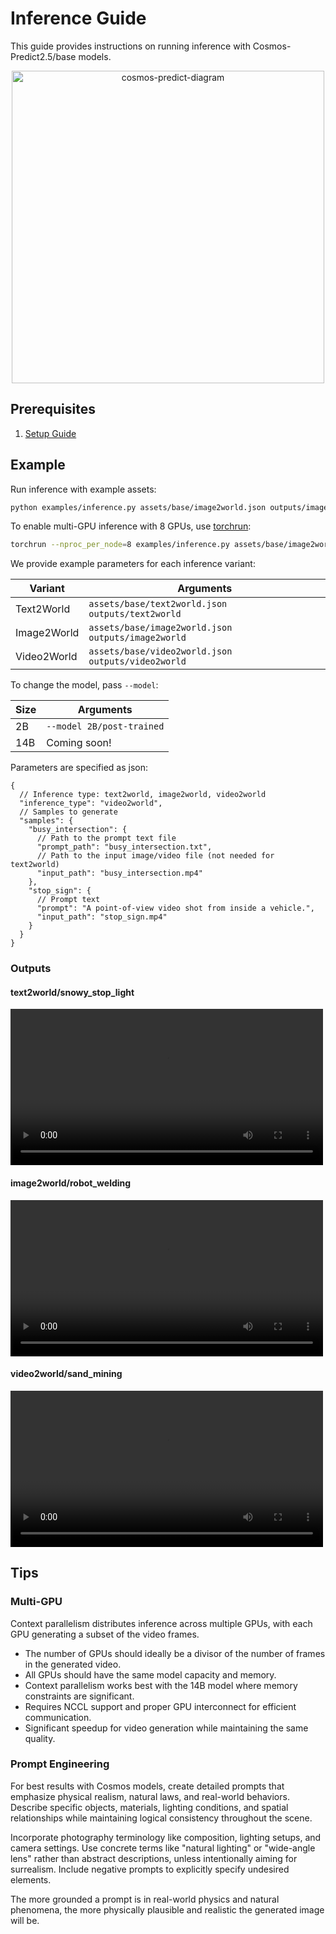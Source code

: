 # Inference Guide

This guide provides instructions on running inference with Cosmos-Predict2.5/base models.

<p align="center">
  <img width="500" alt="cosmos-predict-diagram" src="https://github.com/user-attachments/assets/8f436cdd-3d04-46ea-b333-d8e9ccdc6d9c">
</p>

## Prerequisites

1. [Setup Guide](setup.md)

## Example

Run inference with example assets:

```bash
python examples/inference.py assets/base/image2world.json outputs/image2world
```

To enable multi-GPU inference with 8 GPUs, use [torchrun](https://docs.pytorch.org/docs/stable/elastic/run.html):

```bash
torchrun --nproc_per_node=8 examples/inference.py assets/base/image2world.json outputs/image2world
```

We provide example parameters for each inference variant:

| Variant | Arguments |
| --- | --- |
| Text2World | `assets/base/text2world.json outputs/text2world` |
| Image2World | `assets/base/image2world.json outputs/image2world` |
| Video2World | `assets/base/video2world.json outputs/video2world` |

To change the model, pass `--model`:

| Size | Arguments |
| --- | --- |
| 2B | `--model 2B/post-trained` |
| 14B | Coming soon! |

Parameters are specified as json:

```jsonc
{
  // Inference type: text2world, image2world, video2world
  "inference_type": "video2world",
  // Samples to generate
  "samples": {
    "busy_intersection": {
      // Path to the prompt text file
      "prompt_path": "busy_intersection.txt",
      // Path to the input image/video file (not needed for text2world)
      "input_path": "busy_intersection.mp4"
    },
    "stop_sign": {
      // Prompt text
      "prompt": "A point-of-view video shot from inside a vehicle.",
      "input_path": "stop_sign.mp4"
    }
  }
}
```

### Outputs

#### text2world/snowy_stop_light

<video src="https://github.com/user-attachments/assets/6063060e-7873-4d56-99d1-3f231c535627" width="500" alt="text2world/snowy_stop_light" controls></video>

#### image2world/robot_welding

<video src="https://github.com/user-attachments/assets/260cf600-7b35-408e-9c33-2bb1a23cec2f" width="500" alt="image2world/robot_welding" controls></video>

#### video2world/sand_mining

<video src="https://github.com/user-attachments/assets/ca440ba6-50b1-4b63-b590-063e5e942b6a" width="500" alt="video2world/sand_mining" controls></video>

## Tips

### Multi-GPU

Context parallelism distributes inference across multiple GPUs, with each GPU generating a subset of the video frames.

* The number of GPUs should ideally be a divisor of the number of frames in the generated video.
* All GPUs should have the same model capacity and memory.
* Context parallelism works best with the 14B model where memory constraints are significant.
* Requires NCCL support and proper GPU interconnect for efficient communication.
* Significant speedup for video generation while maintaining the same quality.

### Prompt Engineering

For best results with Cosmos models, create detailed prompts that emphasize physical realism, natural laws, and real-world behaviors. Describe specific objects, materials, lighting conditions, and spatial relationships while maintaining logical consistency throughout the scene.

Incorporate photography terminology like composition, lighting setups, and camera settings. Use concrete terms like "natural lighting" or "wide-angle lens" rather than abstract descriptions, unless intentionally aiming for surrealism. Include negative prompts to explicitly specify undesired elements.

The more grounded a prompt is in real-world physics and natural phenomena, the more physically plausible and realistic the generated image will be.

